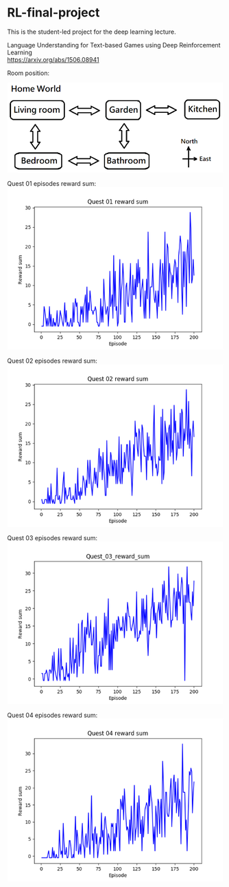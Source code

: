 # RL-final-project

This is the student-led project for the deep learning lecture.  

Language Understanding for Text-based Games using Deep Reinforcement Learning  
https://arxiv.org/abs/1506.08941


Room position:  

![alt text](https://github.com/DenpaBoy/RL-final-project/blob/Stable-success-v1/images/Home%20world.png)


Quest 01 episodes reward sum:
![alt text](https://github.com/DenpaBoy/RL-final-project/blob/Stable-success-v1/images/Quest_01_reward_sum.png)

Quest 02 episodes reward sum:
![alt text](https://github.com/DenpaBoy/RL-final-project/blob/Stable-success-v1/images/Quest_02_reward_sum.png)

Quest 03 episodes reward sum:
![alt text](https://github.com/DenpaBoy/RL-final-project/blob/Stable-success-v1/images/Quest_03_reward_sum.png)

Quest 04 episodes reward sum:
![alt text](https://github.com/DenpaBoy/RL-final-project/blob/Stable-success-v1/images/Quest_04_reward_sum.png)


